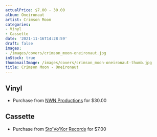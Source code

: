 ```yaml
---
actualPrice: $7.00 - 30.00
album: Oneironaut
artist: Crimson Moon
categories:
- Vinyl
- Cassette
date: '2021-11-16T14:28:59'
draft: false
images:
- /images/covers/crimson_moon-oneironaut.jpg
inStock: true
thumbnailImage: /images/covers/crimson_moon-oneironaut-thumb.jpg
title: Crimson Moon - Oneironaut
---
```


## Vinyl
* Purchase from [NWN Productions](http://shop.nwnprod.com/index.php?route=product/product&path=75&product_id=18795&sort=pd.name&order=ASC) for $30.00
## Cassette
* Purchase from [Sto'Vo'Kor Records](https://stovokor-records.com/products/crimson-moon-oneironaut) for $7.00
